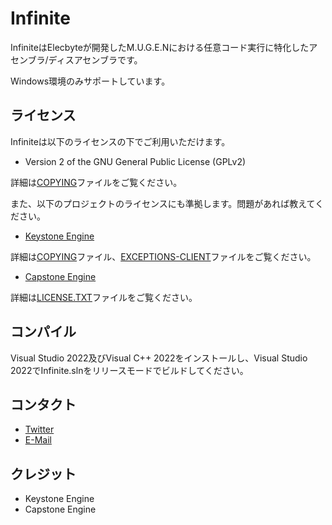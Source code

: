 Infinite
==============

InfiniteはElecbyteが開発したM.U.G.E.Nにおける任意コード実行に特化したアセンブラ/ディスアセンブラです。

Windows環境のみサポートしています。

ライセンス
-------

Infiniteは以下のライセンスの下でご利用いただけます。
- Version 2 of the GNU General Public License (GPLv2)

詳細は[COPYING](COPYING)ファイルをご覧ください。

また、以下のプロジェクトのライセンスにも準拠します。問題があれば教えてください。

- [Keystone Engine](https://github.com/keystone-engine/keystone/)

詳細は[COPYING](COPYING)ファイル、[EXCEPTIONS-CLIENT](EXCEPTIONS-CLIENT)ファイルをご覧ください。

- [Capstone Engine](https://github.com/capstone-engine/capstone/)

詳細は[LICENSE.TXT](LICENSE.TXT)ファイルをご覧ください。

コンパイル
------------------

Visual Studio 2022及びVisual C++ 2022をインストールし、Visual Studio 2022でInfinite.slnをリリースモードでビルドしてください。


コンタクト
-------

- [Twitter](https://twitter.com/i/user/970220760340942848)
- [E-Mail](mailto:takexaz@gmail.com)


クレジット
----------
- Keystone Engine
- Capstone Engine

